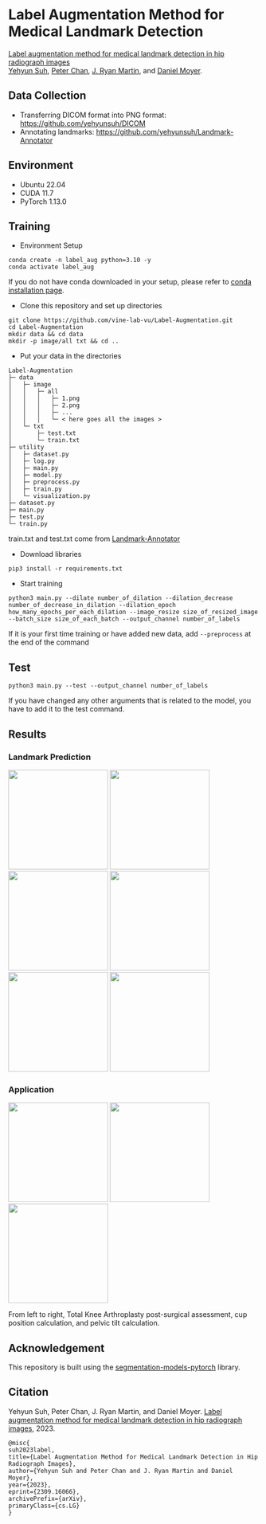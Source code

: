 # Label Augmentation Method for Medical Landmark Detection
[Label augmentation method for medical landmark detection in hip radiograph images](https://arxiv.org/abs/2309.16066)   
[Yehyun Suh](https://scholar.google.com/citations?user=5GxHvrcAAAAJ&hl=en), [Peter Chan](https://scholar.google.com/citations?user=iecV098AAAAJ&hl=en), [J. Ryan Martin](https://www.researchgate.net/profile/J-Martin-10), and [Daniel Moyer](https://scholar.google.com/citations?user=sKmoxSMAAAAJ&hl=en).


## Data Collection
- Transferring DICOM format into PNG format: https://github.com/yehyunsuh/DICOM
- Annotating landmarks: https://github.com/yehyunsuh/Landmark-Annotator

## Environment
- Ubuntu 22.04
- CUDA 11.7
- PyTorch 1.13.0

## Training 
- Environment Setup
```
conda create -n label_aug python=3.10 -y
conda activate label_aug
```
If you do not have conda downloaded in your setup, please refer to [conda installation page](https://conda.io/projects/conda/en/latest/user-guide/install/index.html).
- Clone this repository and set up directories
```
git clone https://github.com/vine-lab-vu/Label-Augmentation.git
cd Label-Augmentation
mkdir data && cd data
mkdir -p image/all txt && cd ..
```
- Put your data in the directories
```
Label-Augmentation
├─ data
│   ├─ image
│   │   ├─ all
│   │   │   ├─ 1.png
│   │   │   ├─ 2.png
│   │   │   ├─ ...
│   │   │   └─ < here goes all the images >
│   └─ txt
│       ├─ test.txt
│       └─ train.txt
├─ utility
│   ├─ dataset.py
│   ├─ log.py
│   ├─ main.py
│   ├─ model.py
│   ├─ preprocess.py
│   ├─ train.py
│   └─ visualization.py
├─ dataset.py
├─ main.py
├─ test.py
└─ train.py
```
train.txt and test.txt come from [Landmark-Annotator](https://github.com/yehyunsuh/Landmark-Annotator)
- Download libraries
```
pip3 install -r requirements.txt
```
- Start training
```
python3 main.py --dilate number_of_dilation --dilation_decrease number_of_decrease_in_dilation --dilation_epoch how_many_epochs_per_each_dilation --image_resize size_of_resized_image --batch_size size_of_each_batch --output_channel number_of_labels 
```
If it is your first time training or have added new data, add `--preprocess` at the end of the command

## Test
```
python3 main.py --test --output_channel number_of_labels 
```
If you have changed any other arguments that is related to the model, you have to add it to the test command.

## Results
### Landmark Prediction
<img src="https://github.com/vine-lab-vu/Label-Augmentation/assets/73840274/248bdfc7-11ec-4976-ae5a-f174e4d30bd3" width="200" height="200">
<img src="https://github.com/vine-lab-vu/Label-Augmentation/assets/73840274/6d13db28-ed63-43da-b8a2-246eea9b4704" width="200" height="200">
<img src="https://github.com/vine-lab-vu/Label-Augmentation/assets/73840274/b9dbb31e-f1a2-48aa-8223-df2ab0af11b2" width="200" height="200">
<img src="https://github.com/vine-lab-vu/Label-Augmentation/assets/73840274/9b8f9275-18a8-4e66-b99f-ce344506edc1" width="200" height="200">
<img src="https://github.com/vine-lab-vu/Label-Augmentation/assets/73840274/52f08774-b11c-4bbc-ab18-1a9e9186b991" width="200" height="200">
<img src="https://github.com/vine-lab-vu/Label-Augmentation/assets/73840274/90a7f3cd-3e83-4c83-a242-f2f825b8bf06" width="200" height="200">   

### Application
<img src="https://github.com/vine-lab-vu/Label-Augmentation/assets/73840274/ffe766b6-3cf0-4a00-acec-5b79cf4ecbb8" width="200" height="200">
<img src="https://github.com/vine-lab-vu/Label-Augmentation/assets/73840274/fb2b0612-ab69-4948-a913-ea3c2022a256" width="200" height="200">
<img src="https://github.com/vine-lab-vu/Label-Augmentation/assets/73840274/00a90d09-dcc2-4563-97df-f143d840e150" width="200" height="200">

From left to right, Total Knee Arthroplasty post-surgical assessment, cup position calculation, and pelvic tilt calculation.

## Acknowledgement
This repository is built using the [segmentation-models-pytorch](https://segmentation-modelspytorch.readthedocs.io/en/latest/) library.

<!-- 
## License
This project is released under the [MIT license](). Please see the LICENSE file for more information. 
-->

## Citation
<!-- 
Yehyun Suh, Aleksander Mika, J. Ryan Martin, and Daniel Moyer. [Dilation-erosion methods for radiograph annotation in total knee replacement](https://openreview.net/forum?id=bVC9bi_-t7Y). In Medical Imaging with Deep Learning, short paper track, 2023. 
```
@inproceedings{
suh2023dilationerosion,
title={Dilation-Erosion Methods for Radiograph Annotation in Total Knee Replacement},
author={Yehyun Suh and Aleksander Mika and J. Ryan Martin and Daniel Moyer},
booktitle={Medical Imaging with Deep Learning, short paper track},
year={2023},
url={https://openreview.net/forum?id=bVC9bi_-t7Y}
}
```
-->
Yehyun Suh, Peter Chan, J. Ryan Martin, and Daniel Moyer. [Label augmentation method for medical landmark detection in hip radiograph images](https://arxiv.org/abs/2309.16066), 2023.
```
@misc{
suh2023label,
title={Label Augmentation Method for Medical Landmark Detection in Hip Radiograph Images}, 
author={Yehyun Suh and Peter Chan and J. Ryan Martin and Daniel Moyer},
year={2023},
eprint={2309.16066},
archivePrefix={arXiv},
primaryClass={cs.LG}
}
```
